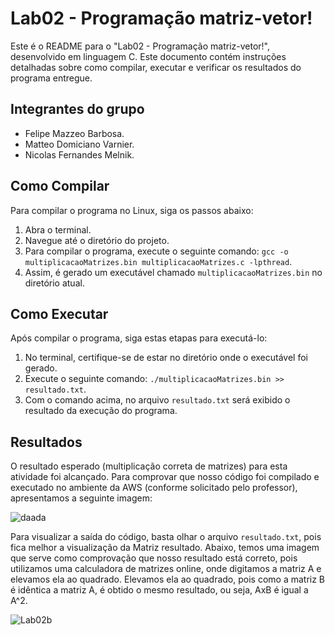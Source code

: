 # Lab02 - Programação matriz-vetor!

Este é o README para o "Lab02 - Programação matriz-vetor!", desenvolvido em linguagem C. Este documento contém instruções detalhadas sobre como compilar, executar e verificar os resultados do programa entregue.

## Integrantes do grupo
- Felipe Mazzeo Barbosa.
- Matteo Domiciano Varnier.
- Nicolas Fernandes Melnik.

## Como Compilar

Para compilar o programa no Linux, siga os passos abaixo:
1. Abra o terminal.
2. Navegue até o diretório do projeto.
3. Para compilar o programa, execute o seguinte comando: `gcc -o multiplicacaoMatrizes.bin multiplicacaoMatrizes.c -lpthread`.
4. Assim, é gerado um executável chamado `multiplicacaoMatrizes.bin` no diretório atual.

## Como Executar

Após compilar o programa, siga estas etapas para executá-lo:
1. No terminal, certifique-se de estar no diretório onde o executável foi gerado.
2. Execute o seguinte comando: `./multiplicacaoMatrizes.bin >> resultado.txt`.
3. Com o comando acima, no arquivo `resultado.txt` será exibido o resultado da execução do programa.

## Resultados
O resultado esperado (multiplicação correta de matrizes) para esta atividade foi alcançado. Para comprovar que nosso código foi compilado e executado no ambiente da AWS (conforme solicitado pelo professor), apresentamos a seguinte imagem:

![daada](https://github.com/matteovar/computacao-paralele/assets/80477283/a00821c2-bea3-4c9a-b89e-5b7372c51005)

Para visualizar a saída do código, basta olhar o arquivo `resultado.txt`, pois fica melhor a visualização da Matriz resultado. Abaixo, temos uma imagem que serve como comprovação que nosso resultado está correto, pois utilizamos uma calculadora de matrizes online, onde digitamos a matriz A e elevamos ela ao quadrado. Elevamos ela ao quadrado, pois como a matriz B é idêntica a matriz A, é obtido o mesmo resultado, ou seja, AxB é igual a A^2.

![Lab02b](https://github.com/nicolasmelnik/Laboratorios-Paralela/assets/117850844/e77efbff-e1a5-4388-96c4-1043629b2a62)
